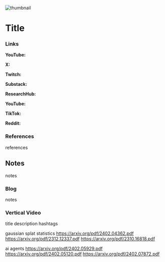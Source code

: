 ![thumbnail](thumbnail.png)

# Title

### Links

**YouTube:**

**X:**

**Twitch:**

**Substack:**

**ResearchHub:**

**YouTube:**

**TikTok:**

**Reddit:**

### References

references

## Notes

notes

### Blog

notes

### Vertical Video

title
description
hashtags

gaussian splat statistics
https://arxiv.org/pdf/2402.04362.pdf
https://arxiv.org/pdf/2312.12337.pdf
https://arxiv.org/pdf/2310.16818.pdf


ai agents
https://arxiv.org/pdf/2402.05929.pdf
https://arxiv.org/pdf/2402.05120.pdf
https://arxiv.org/pdf/2402.07872.pdf